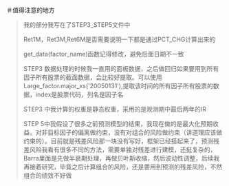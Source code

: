 ＃值得注意的地方
>我的部分我写在了STEP3_STEP5文件中
>
> Ret1M，Ret3M,Ret6M是否需要说明一下都是通过PCT_CHG计算出来的
>
> get_data(factor_name)函数记得修改，避免后面日期不一致
>
> STEP3 数据处理的时候我一直用的面板数据，之后做回归如果要用到所有因子所有股票的截面数据，会比较好提取。可以使用Large_factor.major_xs('20050131'),提取该时间的所有因子所有股票的数据，index是股票代码，列名是因子名
>
>STEP3 中我计算的权重是静态权重，采用的是观测期中最后两年的IR
>
>STEP 5中我假设了很多之前预测模型的结果，我现在做的是最大化预期收益，对非目标因子的偏离做约束，没有对组合的风险做约束（讲道理应该做约束的）。目前就是残差风险那一块没有写好，框架已经搭起来了，预测残差风险我看有很多不同的方法，需要单独对残差进行建模，还挺复杂的，Barra里面是先做半衰期处理，再做贝叶斯收缩，然后波动性调整，后续我再接着研究，毕竟之后计算组合的风险，还是要用到预测的残差风险，不然组合的绩效不好做
